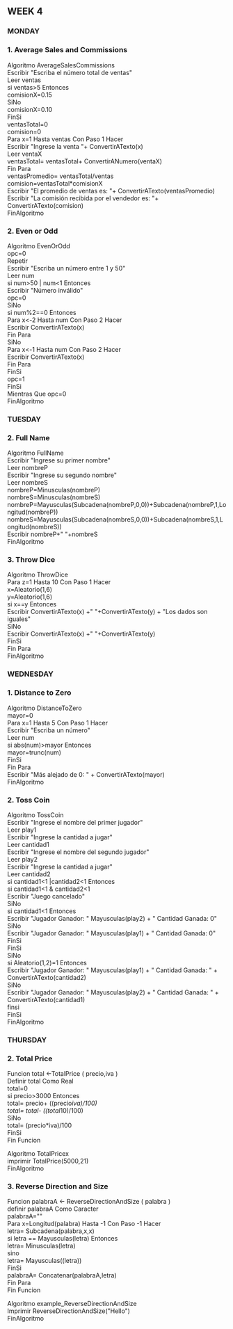 ## WEEK 4

### MONDAY
### 1. Average Sales and Commissions 

Algoritmo AverageSalesCommissions <br>
	Escribir "Escriba el número total de ventas" <br>
	Leer ventas <br>
	si ventas>5 Entonces <br>
		comisionX=0.15 <br>
	SiNo <br>
		comisionX=0.10 <br>
	FinSi <br>
	ventasTotal=0 <br>
	comision=0 <br>
	Para x=1 Hasta ventas Con Paso 1 Hacer <br>
		Escribir "Ingrese la venta "+ ConvertirATexto(x) <br>
		Leer ventaX <br>
		ventasTotal= ventasTotal+ ConvertirANumero(ventaX) <br>
	Fin Para <br>
	ventasPromedio= ventasTotal/ventas <br>
	comision=ventasTotal*comisionX <br>
	Escribir "El promedio de ventas es: "+ ConvertirATexto(ventasPromedio) <br>
	Escribir  "La comisión recibida por el vendedor es: "+ ConvertirATexto(comision) <br>
FinAlgoritmo <br>

### 2. Even or Odd

Algoritmo EvenOrOdd <br>
	opc=0 <br>
	Repetir <br>
		Escribir "Escriba un número entre 1 y 50" <br>
		Leer num <br>
		si num>50 | num<1 Entonces <br>
			Escribir "Número inválido" <br>
			opc=0 <br>
		SiNo <br>
			si num%2==0 Entonces <br>
				Para x<-2 Hasta num Con Paso 2 Hacer <br>
					Escribir ConvertirATexto(x) <br>
				Fin Para <br>
			SiNo <br>
				Para x<-1 Hasta num Con Paso 2 Hacer <br>
					Escribir ConvertirATexto(x) <br>
				Fin Para <br>
			FinSi <br>
			opc=1 <br>
		FinSi <br>
	Mientras Que opc=0 <br>
FinAlgoritmo <br>

### TUESDAY

### 2. Full Name

Algoritmo FullName <br>
	Escribir  "Ingrese su primer nombre" <br>
	Leer nombreP <br>
	Escribir  "Ingrese su segundo nombre" <br>
	Leer nombreS <br>
	nombreP=Minusculas(nombreP) <br>
	nombreS=Minusculas(nombreS) <br>
	nombreP=Mayusculas(Subcadena(nombreP,0,0))+Subcadena(nombreP,1,Longitud(nombreP)) <br>
	nombreS=Mayusculas(Subcadena(nombreS,0,0))+Subcadena(nombreS,1,Longitud(nombreS)) <br>
	Escribir nombreP+" "+nombreS <br>
FinAlgoritmo <br>

### 3. Throw Dice

Algoritmo ThrowDice <br>
	Para z=1 Hasta 10 Con Paso 1 Hacer <br>
		x=Aleatorio(1,6) <br>
		y=Aleatorio(1,6) <br>
		si x==y Entonces <br>
			Escribir ConvertirATexto(x) +" "+ConvertirATexto(y) + "Los dados son iguales" <br>
		SiNo <br>
			Escribir ConvertirATexto(x) +" "+ConvertirATexto(y) <br>
		FinSi <br>
	Fin Para <br>
FinAlgoritmo <br>


### WEDNESDAY 
### 1. Distance to Zero

Algoritmo DistanceToZero <br>
	mayor=0 <br>
	Para x=1 Hasta 5 Con Paso 1 Hacer <br>
		Escribir "Escriba un número" <br>
		Leer num <br>
		si abs(num)>mayor Entonces <br>
			mayor=trunc(num) <br>
		FinSi <br>
	Fin Para <br>
	Escribir "Más alejado de 0: " + ConvertirATexto(mayor) <br>
FinAlgoritmo <br>

### 2. Toss Coin

Algoritmo TossCoin <br>
	Escribir "Ingrese el nombre del primer jugador" <br>
	Leer play1 <br>
	Escribir "Ingrese la cantidad a jugar" <br>
	Leer cantidad1 <br>
	Escribir "Ingrese el nombre del segundo jugador" <br>
	Leer play2 <br>
	Escribir "Ingrese la cantidad a jugar" <br>
	Leer cantidad2 <br>
	si cantidad1<1 |cantidad2<1 Entonces <br>
		si cantidad1<1 & cantidad2<1 <br>
			Escribir "Juego cancelado" <br>
		SiNo <br>
			si cantidad1<1 Entonces <br>
				Escribir "Jugador Ganador: " Mayusculas(play2) + " Cantidad Ganada: 0" <br>
			SiNo <br>
				Escribir "Jugador Ganador: " Mayusculas(play1) + " Cantidad Ganada: 0" <br>
			FinSi <br>
		FinSi <br>
	SiNo <br>
		si Aleatorio(1,2)=1 Entonces <br>
			Escribir "Jugador Ganador: " Mayusculas(play1) + " Cantidad Ganada: " + ConvertirATexto(cantidad2) <br>
		SiNo <br>
			Escribir "Jugador Ganador: " Mayusculas(play2) + " Cantidad Ganada: " + ConvertirATexto(cantidad1) <br>
		finsi <br>
	FinSi <br>
FinAlgoritmo <br>

### THURSDAY

### 2. Total Price

Funcion total <-TotalPrice ( precio,iva ) <br>
	Definir total Como Real <br>
	total=0 <br>
	si precio>3000 Entonces <br>
		total= precio+ ((precio*iva)/100) <br>
		total= total- ((total*10)/100) <br>
	SiNo <br>
		total= (precio*iva)/100 <br>
	FinSi <br>
Fin Funcion <br>

Algoritmo TotalPricex <br>
	imprimir TotalPrice(5000,21) <br>
FinAlgoritmo <br>

### 3. Reverse Direction and Size

Funcion palabraA <- ReverseDirectionAndSize ( palabra ) <br>
	definir palabraA Como Caracter <br>
	palabraA="" <br>
	Para x=Longitud(palabra) Hasta -1 Con Paso -1 Hacer <br>
		letra= Subcadena(palabra,x,x) <br>
		si letra == Mayusculas(letra) Entonces <br>
			letra= Minusculas(letra) <br>
		sino  <br>
			letra= Mayusculas((letra)) <br>
		FinSi <br>
		palabraA= Concatenar(palabraA,letra) <br>
	Fin Para <br>
Fin Funcion <br>

Algoritmo example_ReverseDirectionAndSize <br>
	Imprimir ReverseDirectionAndSize("Hello") <br>
FinAlgoritmo <br>
